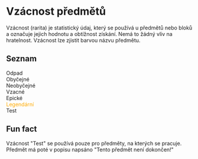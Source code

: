 # Vzácnost předmětů

Vzácnost (rarita) je statistický údaj, který se používá u předmětů nebo bloků a označuje jejich hodnotu a obtížnost získání. Nemá to žádný vliv na hratelnost.
Vzácnost lze zjistit barvou názvu předmětu.

## Seznam
Odpad  
Obyčejné  
Neobyčejné  
Vzacné  
Epické  
<span style="color:#FFAA00">Legendární</span>  
Test  


## Fun fact
Vzácnost "Test" se používá pouze pro předměty, na kterých se pracuje. Předmět má poté v popisu napsáno "Tento předmět není dokončen!"

 